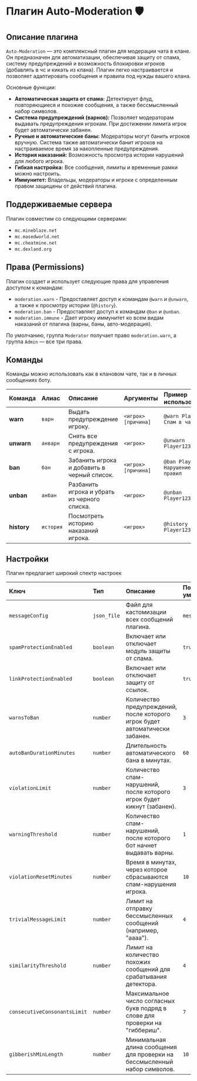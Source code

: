 # Плагин Auto-Moderation 🛡️

## Описание плагина

`Auto-Moderation` — это комплексный плагин для модерации чата в клане. Он предназначен для автоматизации, обеспечивая защиту от спама, систему предупреждений и возможность блокировки игроков (добавлять в чс и кикать из клана). Плагин легко настраивается и позволяет адаптировать сообщения и правила под нужды вашего клана.

Основные функции:
*   **Автоматическая защита от спама:** Детектирует флуд, повторяющиеся и похожие сообщения, а также бессмысленный набор символов.
*   **Система предупреждений (варнов):** Позволяет модераторам выдавать предупреждения игрокам. При достижении лимита игрок будет автоматически забанен.
*   **Ручные и автоматические баны:** Модераторы могут банить игроков вручную. Система также автоматически банит игроков на настраиваемое время за накопленные предупреждения.
*   **История наказаний:** Возможность просмотра истории нарушений для любого игрока.
*   **Гибкая настройка:** Все сообщения, лимиты и временные рамки можно настроить.
*   **Иммунитет:** Владельцы, модераторы и игроки с определенным правом защищены от действий плагина.

## Поддерживаемые сервера

Плагин совместим со следующими серверами:
*   `mc.mineblaze.net`
*   `mc.masedworld.net`
*   `mc.cheatmine.net`
*   `mc.dexland.org`

## Права (Permissions)

Плагин создает и использует следующие права для управления доступом к командам:

*   `moderation.warn` - Предоставляет доступ к командам `@warn` и `@unwarn`, а также к просмотру истории (`@history`).
*   `moderation.ban` - Предоставляет доступ к командам `@ban` и `@unban`.
*   `moderation.immune` - Дает игроку иммунитет ко всем видам наказаний от плагина (варны, баны, авто-модерация).

По умолчанию, группа `Moderator` получает право `moderation.warn`, а группа `Admin` — все три права.

## Команды

Команды можно использовать как в клановом чате, так и в личных сообщениях боту.

| Команда | Алиас | Описание | Аргументы | Пример использования |
| :--- | :--- | :--- | :--- | :--- |
| **warn** | `варн` | Выдать предупреждение игроку. | `<игрок>` `[причина]` | `@warn Player123 Спам в чате` |
| **unwarn** | `анварн` | Снять все предупреждения с игрока. | `<игрок>` | `@unwarn Player123` |
| **ban** | `бан` | Забанить игрока и добавить в черный список. | `<игрок>` `[причина]` | `@ban Player123 Нарушение правил` |
| **unban** | `анбан` | Разбанить игрока и убрать из черного списка. | `<игрок>` | `@unban Player123` |
| **history** | `история` | Посмотреть историю наказаний игрока. | `<игрок>` | `@history Player123` |

## Настройки

Плагин предлагает широкий спектр настроек

| Ключ | Тип | Описание | По умолчанию |
| :--- | :--- | :--- | :--- |
| `messageConfig` | `json_file` | Файл для кастомизации всех сообщений плагина. | `messages.json` |
| `spamProtectionEnabled`| `boolean` | Включает или отключает модуль защиты от спама. | `true` |
| `linkProtectionEnabled`| `boolean` | Включает или отключает защиту от ссылок. | `true` |
| `warnsToBan` | `number` | Количество предупреждений, после которого игрок будет автоматически забанен. | `3` |
| `autoBanDurationMinutes`| `number` | Длительность автоматического бана в минутах. | `60` |
| `violationLimit` | `number` | Количество спам-нарушений, после которого игрок будет кикнут (забанен). | `3` |
| `warningThreshold` | `number` | Количество спам-нарушений, после которого бот начнет выдавать варны. | `1` |
| `violationResetMinutes`| `number` | Время в минутах, через которое сбрасываются спам-нарушения игрока. | `10` |
| `trivialMessageLimit`| `number` | Лимит на отправку бессмысленных сообщений (например, "аааа"). | `4` |
| `similarityThreshold`| `number` | Лимит на количество похожих сообщений для срабатывания детектора. | `4` |
| `consecutiveConsonantsLimit`| `number` | Максимальное число согласных букв подряд в слове для проверки на "гиббериш". | `7` |
| `gibberishMinLength` | `number` | Минимальная длина сообщения для проверки на бессмысленный набор символов. | `10` |
